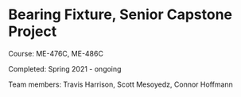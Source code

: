 # Bearing Fixture, Senior Capstone Project

Course: ME-476C, ME-486C

Completed: Spring 2021 - ongoing

Team members: Travis Harrison, Scott Mesoyedz, Connor Hoffmann
